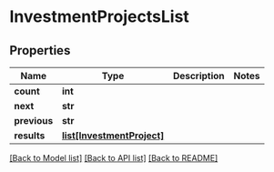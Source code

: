 # InvestmentProjectsList

## Properties
Name | Type | Description | Notes
------------ | ------------- | ------------- | -------------
**count** | **int** |  | 
**next** | **str** |  | 
**previous** | **str** |  | 
**results** | [**list[InvestmentProject]**](InvestmentProject.md) |  | 

[[Back to Model list]](../README.md#documentation-for-models) [[Back to API list]](../README.md#documentation-for-api-endpoints) [[Back to README]](../README.md)


